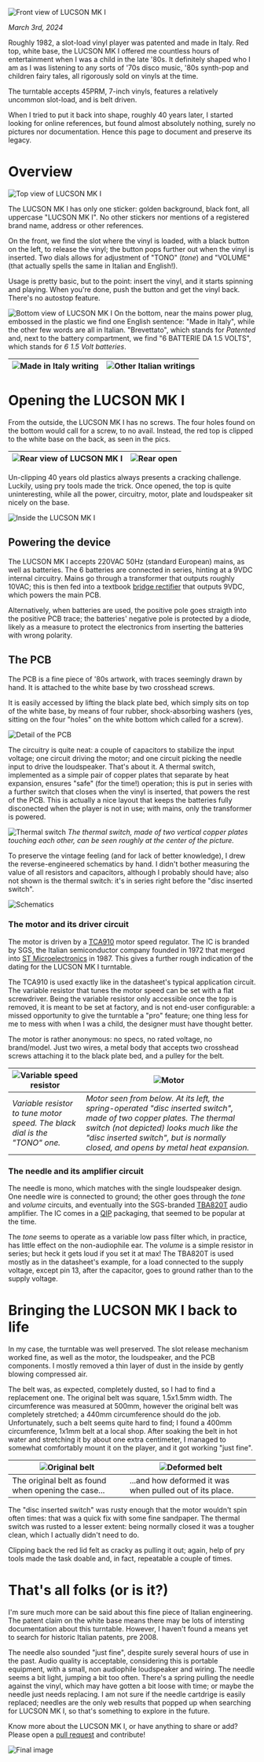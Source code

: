 ![Front view of LUCSON MK I](/images/front_view.jpg)

_March 3rd, 2024_

Roughly 1982, a slot-load vinyl player was patented and made in Italy.
Red top, white base, the LUCSON MK I offered me countless hours of entertainment when I was a child in the late '80s.
It definitely shaped who I am as I was listening to any sorts of '70s disco music, '80s synth-pop and children fairy tales, all rigorously sold on vinyls at the time.

The turntable accepts 45PRM, 7-inch vinyls, features a relatively uncommon slot-load, and is belt driven.

When I tried to put it back into shape, roughly 40 years later, I started looking for online references, but found almost absolutely nothing, surely no pictures nor documentation.
Hence this page to document and preserve its legacy.

# Overview
![Top view of LUCSON MK I](/images/top_view.jpg)

The LUCSON MK I has only one sticker: golden background, black font, all uppercase "LUCSON MK I".
No other stickers nor mentions of a registered brand name, address or other references.

On the front, we find the slot where the vinyl is loaded, with a black button on the left, to release the vinyl;
the button pops further out when the vinyl is inserted.
Two dials allows for adjustment of "TONO" (*tone*) and "VOLUME" (that actually spells the same in Italian and English!).

Usage is pretty basic, but to the point: insert the vinyl, and it starts spinning and playing.
When you're done, push the button and get the vinyl back. There's no autostop feature.

![Bottom view of LUCSON MK I](/images/bottom_view.jpg)
On the bottom, near the mains power plug, embossed in the plastic we find one English sentence: "Made in Italy", while the other few words are all in Italian.
"Brevettato", which stands for *Patented* and, next to the battery compartment, we find "6 BATTERIE DA 1.5 VOLTS", which stands for *6 1.5 Volt batteries*.

![Made in Italy writing](/images/made_in_italy.jpg) | ![Other Italian writings](/images/italian_writings.jpg)
--- | ---

# Opening the LUCSON MK I
From the outside, the LUCSON MK I has no screws. The four holes found on the bottom would call for a screw, to no avail.
Instead, the red top is clipped to the white base on the back, as seen in the pics.

![Rear view of LUCSON MK I](/images/rear_view.jpg) | ![Rear open](/images/rear_view_open.jpg)
--- | ---

Un-clipping 40 years old plastics always presents a cracking challenge. Luckily, using pry tools made the trick.
Once opened, the top is quite uninteresting, while all the power, circuitry, motor, plate and loudspeaker sit nicely on the base.

![Inside the LUCSON MK I](/images/inside_the_case.jpg)

## Powering the device
The LUCSON MK I accepts 220VAC 50Hz (standard European) mains, as well as batteries. The 6 batteries are connected in series, hinting at a 9VDC internal circuitry.
Mains go through a transformer that outputs roughly 10VAC;
this is then fed into a textbook [bridge rectifier](https://en.wikipedia.org/wiki/Diode_bridge) that outputs 9VDC, which powers the main PCB.

Alternatively, when batteries are used, the positive pole goes straigth into the positive PCB trace;
the batteries' negative pole is protected by a diode, likely as a measure to protect the electronics from inserting the batteries with wrong polarity.

## The PCB
The PCB is a fine piece of '80s artwork, with traces seemingly drawn by hand. It is attached to the white base by two crosshead screws.

It is easily accessed by lifting the black plate bed, which simply sits on top of the white base,
by means of four rubber, shock-absorbing washers (yes, sitting on the four "holes" on the white bottom which called for a screw).

![Detail of the PCB](/images/pcb_unscrewed.jpg)

The circuitry is quite neat:
a couple of capacitors to stabilize the input voltage; one circuit driving the motor; and one circuit picking the needle input to drive the loudspeaker. That's about it.
A thermal switch, implemented as a simple pair of copper plates that separate by heat expansion, ensures "safe" (for the time!) operation;
this is put in series with a further switch that closes when the vinyl is inserted, that powers the rest of the PCB.
This is actually a nice layout that keeps the batteries fully disconected when the player is not in use; with mains, only the transformer is powered.

![Thermal switch](/images/thermal_switch.jpg)
*The thermal switch, made of two vertical copper plates touching each other, can be seen roughly at the center of the picture.*

To preserve the vintage feeling (and for lack of better knowledge), I drew the reverse-engineered schematics by hand.
I didn't bother measuring the value of all resistors and capacitors, although I probably should have;
also not shown is the thermal switch: it's in series right before the "disc inserted switch".

![Schematics](/images/schematics.png)

### The motor and its driver circuit
The motor is driven by a [TCA910](https://pdf.datasheetcatalog.com/datasheets/208/499917_DS.pdf) motor speed regulator.
The IC is branded by SGS, the Italian semiconductor company founded in 1972
that merged into [ST Microelectronics](https://en.wikipedia.org/wiki/STMicroelectronics) in 1987.
This gives a further rough indication of the dating for the LUCSON MK I turntable.

The TCA910 is used exactly like in the datasheet's typical application circuit. The variable resistor that tunes the motor speed
can be set with a flat screwdriver. Being the variable resistor only accessible once the top is removed, it is meant to be set at factory, and is not end-user configurable:
a missed opportunity to give the turntable a "pro" feature; one thing less for me to mess with when I was a child, the designer must have thought better.

The motor is rather anonymous: no specs, no rated voltage, no brand/model.
Just two wires, a metal body that accepts two crosshead screws attaching it to the black plate bed, and a pulley for the belt.

![Variable speed resistor](/images/motor_speed_variable_resistor.jpg) | ![Motor](/images/motor.jpg)
--- | ---
*Variable resistor to tune motor speed. The black dial is the "TONO" one.* | *Motor seen from below. At its left, the spring-operated "disc inserted switch", made of two copper plates. The thermal switch (not depicted) looks much like the "disc inserted switch", but is normally closed, and opens by metal heat expansion.*

### The needle and its amplifier circuit
The needle is mono, which matches with the single loudspeaker design. One needle wire is connected to ground;
the other goes through the *tone* and *volume* circuits, and eventually into the SGS-branded [TBA820T](https://www.electronicoscaldas.com/datasheet/TBA820.pdf) audio amplifier.
The IC comes in a [QIP](https://en.wikipedia.org/wiki/Quad_in-line_package) packaging, that seemed to be popular at the time.

The *tone* seems to operate as a variable low pass filter which, in practice, has little effect on the non-audiophile ear.
The *volume* is a simple resistor in series; but heck it gets loud if you set it at max!
The TBA820T is used mostly as in the datasheet's example, for a load connected to the supply voltage,
except pin 13, after the capacitor, goes to ground rather than to the supply voltage.

# Bringing the LUCSON MK I back to life
In my case, the turntable was well preserved. The slot release mechanism worked fine, as well as the motor, the loudspeaker, and the PCB components.
I mostly removed a thin layer of dust in the inside by gently blowing compressed air.

The belt was, as expected, completely dusted, so I had to find a replacement one. The original belt was square, 1.5x1.5mm width.
The circumference was measured at 500mm, however the original belt was completely stretched; a 440mm circumference should do the job.
Unfortunately, such a belt seems quite hard to find; I found a 400mm circumference, 1x1mm belt at a local shop.
After soaking the belt in hot water and stretching it by about one extra centimeter, I managed to somewhat comfortably
mount it on the player, and it got working "just fine".

![Original belt](/images/original_belt.jpg) | ![Deformed belt](/images/deformed_belt.jpg)
--- | ---
The original belt as found when opening the case... | ...and how deformed it was when pulled out of its place.

The "disc inserted switch" was rusty enough that the motor wouldn't spin often times:
that was a quick fix with some fine sandpaper.
The thermal switch was rusted to a lesser extent: being normally closed it was a tougher clean,
which I actually didn't need to do.

Clipping back the red lid felt as cracky as pulling it out; again, help of pry tools made the task doable and, in fact, repeatable a couple of times.

# That's all folks (or is it?)
I'm sure much more can be said about this fine piece of Italian engineering. The patent claim on the white base means there may
be lots of intersting documentation about this turntable. However, I haven't found a means yet to search for historic Italian patents, pre 2008.

The needle also sounded "just fine", despite surely several hours of use in the past.
Audio quality is acceptable, considering this is portable equipment, with a small,
non audiophile loudspeaker and wiring. The needle seems a bit light, jumping a bit too often.
There's a spring pulling the needle against the vinyl, which may have gotten a bit loose with time;
or maybe the needle just needs replacing. I am not sure if the needle cartdrige is easily replaced;
needles are the only web results that popped up when searching for LUCSON MK I, so that's something to explore in the future.

Know more about the LUCSON MK I, or have anything to share or add? Please open a [pull request](https://github.com/maisken/lucson-mk1.maisken.com/pulls) and contribute!

![Final image](/images/dramatic_final.jpg)
